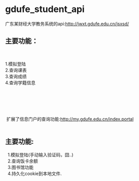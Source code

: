 # gdufe_student_api
广东某财经大学教务系统的api:http://jwxt.gdufe.edu.cn/jsxsd/<br>
<h2>主要功能：</h2><br>

  1.模拟登陆<br>
  2.查询课表<br>
  3.查询成绩<br>
  4.查询学籍信息<br>

  <br><br><br><br>
  
  
  扩展了信息门户的查询功能:http://my.gdufe.edu.cn/index.portal<br>
  <h2>主要功能:</h2>
    1.模拟登陆(手动输入验证码，囧..)<br>
    2.查询饭卡余额<br>
    3.图书馆功能<br>
    4.持久化cookie到本地文件.<br>

